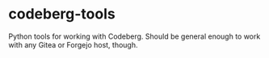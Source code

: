 # codeberg-tools

Python tools for working with Codeberg.  Should be general enough to work with any Gitea or Forgejo host, though.